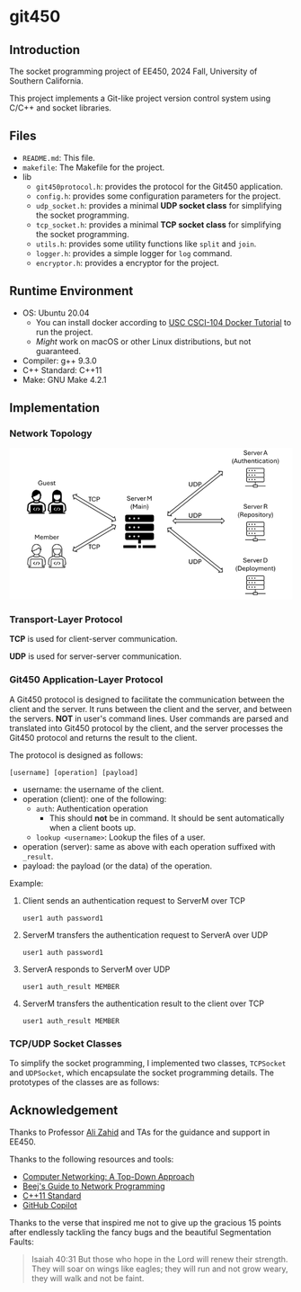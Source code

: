 # git450
## Introduction
The socket programming project of EE450, 2024 Fall, University of Southern California. 

This project implements a Git-like project version control system using C/C++ and socket libraries.

## Files
- `README.md`: This file.
- `makefile`: The Makefile for the project.
- lib
  - `git450protocol.h`: provides the protocol for the Git450 application.
  - `config.h`: provides some configuration parameters for the project.
  - `udp_socket.h`: provides a minimal **UDP socket class** for simplifying the socket programming.
  - `tcp_socket.h`: provides a minimal **TCP socket class** for simplifying the socket programming.
  - `utils.h`: provides some utility functions like `split` and `join`.
  - `logger.h`: provides a simple logger for `log` command.
  - `encryptor.h`: provides a encryptor for the project.

## Runtime Environment
- OS: Ubuntu 20.04
    - You can install docker according to [USC CSCI-104 Docker Tutorial](https://github.com/csci104/docker) to run the project.
    - *Might* work on macOS or other Linux distributions, but not guaranteed.
- Compiler: g++ 9.3.0
- C++ Standard: C++11
- Make: GNU Make 4.2.1

## Implementation
### Network Topology
![img_1.png](img_1.png)
### Transport-Layer Protocol
**TCP** is used for client-server communication.

**UDP** is used for server-server communication.

### Git450 Application-Layer Protocol
A Git450 protocol is designed to facilitate the communication between the client and the server. 
It runs between the client and the server, and between the servers. **NOT** in user's command lines. User commands are parsed and translated into Git450 protocol by the client, and the server processes the Git450 protocol and returns the result to the client.

The protocol is designed as follows:
```plaintext
[username] [operation] [payload]
```
- username: the username of the client.
- operation (client): one of the following:
  - `auth`: Authentication operation
    - This should **not** be in command. It should be sent automatically when a client boots up.
  - `lookup <username>`: Lookup the files of a user.
- operation (server): same as above with each operation suffixed with `_result`.
- payload: the payload (or the data) of the operation.

Example:
1. Client sends an authentication request to ServerM over TCP
    ```plaintext
    user1 auth password1
    ```
2. ServerM transfers the authentication request to ServerA over UDP
    ```plaintext
    user1 auth password1
    ```
3. ServerA responds to ServerM over UDP
    ```plaintext
    user1 auth_result MEMBER
    ```
4. ServerM transfers the authentication result to the client over TCP
    ```plaintext
    user1 auth_result MEMBER
    ```



### TCP/UDP Socket Classes
To simplify the socket programming, I implemented two classes, `TCPSocket` and `UDPSocket`, which encapsulate the socket programming details. The prototypes of the classes are as follows:

## Acknowledgement
Thanks to Professor [Ali Zahid](https://viterbi.usc.edu/directory/faculty/Zahid/Ali) and TAs for the guidance and support in EE450.

Thanks to the following resources and tools:
- [Computer Networking: A Top-Down Approach](https://www.amazon.com/Computer-Networking-Top-Down-Approach-7th/dp/0133594149)
- [Beej's Guide to Network Programming](https://beej.us/guide/bgnet/html/)
- [C++11 Standard](https://en.cppreference.com/w/cpp/11)
- [GitHub Copilot](https://copilot.github.com/)

Thanks to the verse that inspired me not to give up the gracious 15 points after endlessly tackling the fancy bugs and the beautiful Segmentation Faults:
> Isaiah 40:31 But those who hope in the Lord will renew their strength. They will soar on wings like eagles; they will run and not grow weary, they will walk and not be faint.
